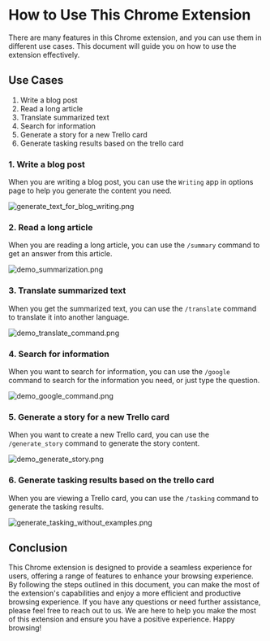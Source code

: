 # How to Use This Chrome Extension
There are many features in this Chrome extension, and you can use them in different use cases. This document will guide you on how to use the extension effectively.

## Use Cases

1. Write a blog post
2. Read a long article
3. Translate summarized text
4. Search for information
5. Generate a story for a new Trello card
6. Generate tasking results based on the trello card

### 1. Write a blog post
When you are writing a blog post, you can use the `Writing` app in options page to help you generate the content you need.

![generate_text_for_blog_writing.png]("../images/generate_text_for_blog_writing.png")

### 2. Read a long article
When you are reading a long article, you can use the `/summary` command to get an answer from this article.

![demo_summarization.png]("../images/demo_summarization.png")

### 3. Translate summarized text
When you get the summarized text, you can use the `/translate` command to translate it into another language.

![demo_translate_command.png]("../images/demo_translate_command.png")

### 4. Search for information
When you want to search for information, you can use the `/google` command to search for the information you need, or just type the question.

![demo_google_command.png]("../images/demo_google_command.png")

### 5. Generate a story for a new Trello card
When you want to create a new Trello card, you can use the `/generate_story` command to generate the story content.

![demo_generate_story.png]("../images/demo_generate_story.png")

### 6. Generate tasking results based on the trello card
When you are viewing a Trello card, you can use the `/tasking` command to generate the tasking results.

![generate_tasking_without_examples.png]("../images/generate_tasking_without_examples.png")

## Conclusion
This Chrome extension is designed to provide a seamless experience for users, offering a range of features to enhance your browsing experience. By following the steps outlined in this document, you can make the most of the extension's capabilities and enjoy a more efficient and productive browsing experience. If you have any questions or need further assistance, please feel free to reach out to us. We are here to help you make the most of this extension and ensure you have a positive experience. Happy browsing!